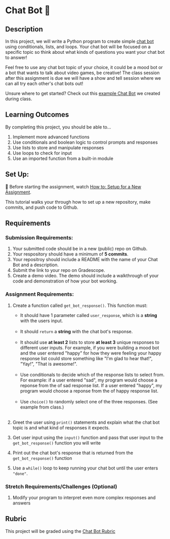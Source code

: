 # Chat Bot 💬

## Description
In this project, we will write a Python program to create simple [chat bot](https://www.cleverbot.com/) using conditionals, lists, and loops. Your chat bot will be focused on a specific topic so think about what kinds of questions you want your chat bot to answer!

Feel free to use any chat bot topic of your choice, it could be a mood bot or a bot that wants to talk about video games, be creative! The class session after this assignment is due we will have a show and tell session where we can all try each other's chat bots out!

Unsure where to get started? Check out this [example Chat Bot](https://repl.it/@MakeSchool/firstchatbot?lite=true#main.py) we created during class.

## Learning Outcomes
By completing this project, you should be able to…

1. Implement more advanced functions
1. Use conditionals and boolean logic to control prompts and responses
1. Use lists to store and manipulate responses
1. Use loops to check for input
1. Use an imported function from a built-in module

## Set Up:
🚨  Before starting the assignment, watch [How to: Setup for a New Assignment](https://youtu.be/MCbDO8IpqZM). 

This tutorial walks your through how to set up a new repository, make commits, and push code to Github.


## Requirements

### Submission Requirements:
1. Your submitted code should be in a new (public) repo on Github.
1. Your respository should have a minimum of **5 commits**. 
1. Your repositroy should include a README with the name of your Chat Bot and a description.
1. Submit the link to your repo on Gradescope.
1. Create a demo video. The demo should include a walkthrough of your code and demonstration of how your bot working.

### Assignment Requirements:

1. Create a function called `get_bot_response()`. This function must: <br/>
   * It should have 1 parameter called `user_response`, which is a **string** with the users input. <br /><br />
   * It should `return` a **string** with the chat bot's response. <br /><br />
   * It should use **at least 2** lists to store **at least 3** unique responses to different user inputs. For example, if you were building a mood bot and the user entered "happy" for how they were feeling your happy response list could store something like "I'm glad to hear that!", "Yay!", "That is awesome!". <br/><br />
   *  Use conditionals to decide which of the response lists to select from. For example: if a user entered "sad", my program would choose a  reponse from the of sad response list. If a user entered "happy", my program would choose a reponse from the of happy response list. <br /><br />
   *  Use `choice()` to randomly select one of the three responses. (See example from class.) <br /><br />

1. Greet the user using `print()` statements and explain what the chat bot topic is and what kind of responses it expects.

1. Get user input using the `input()` function and pass that user input to the `get_bot_response()` function you will write

1. Print out the chat bot's response that is returned from the `get_bot_response()` function

1. Use a `while()` loop to keep running your chat bot until the user enters `"done"`.


### Stretch Requirements/Challenges (Optional)
1. Modify your program to interpret even more complex responses and answers

## Rubric
This project will be graded using the [Chat Bot Rubric](https://docs.google.com/document/d/1RFZo2KHTOTVk-uL0LL93MUgSey-wPQjTvSRsxPyTivw/copy)

